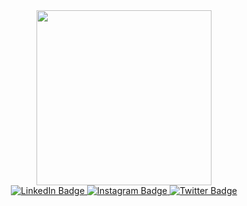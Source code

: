 <div id="header" align="center">
  <img src="https://i.pinimg.com/originals/e1/f3/41/e1f3413bf5036045713341394f617225.gif" width="280"/>
  <div id="badges">
    <a href="likedin.com/in/rafael-karoso">
      <img src="https://img.shields.io/badge/LinkedIn-blue?style=for-the-badge&logo=linkedin&logoColor=white" alt="LinkedIn Badge"/>
    </a>
    <a href="https://instagram.com/rafaelcaroso">
      <img src="https://img.shields.io/badge/Instagram-E4405F?style=for-the-badge&logo=instagram&logoColor=white" alt="Instagram Badge"/>
    </a>
    <a href="your-twitter-URL">
      <img src="https://img.shields.io/badge/Twitter-blue?style=for-the-badge&logo=twitter&logoColor=white" alt="Twitter Badge"/>
    </a>
  </div>
</div>
